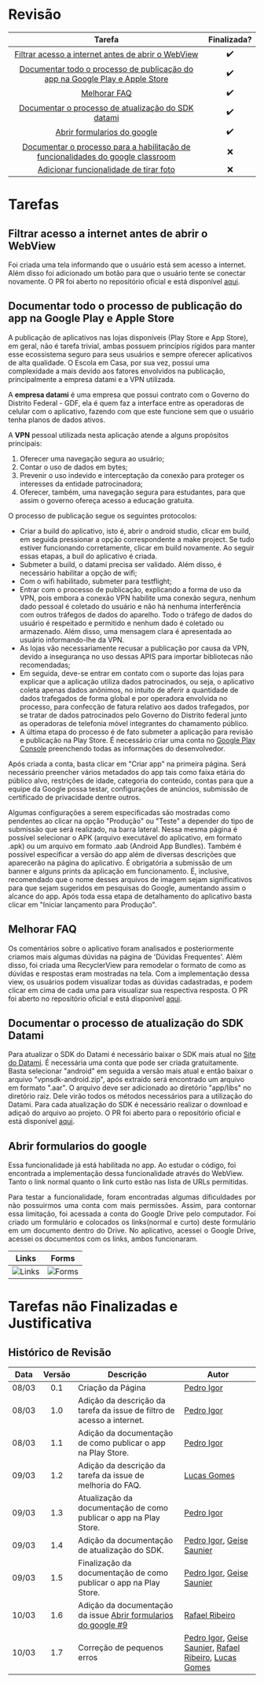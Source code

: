 # Revisão

Tarefa | Finalizada? |
:-----:|:-----------:|
[Filtrar acesso a internet antes de abrir o WebView](https://github.com/GCES-Escola-em-Casa-2020-2/wiki/issues/5) | :heavy_check_mark: |
[Documentar todo o processo de publicação do app na Google Play e Apple Store](https://github.com/GCES-Escola-em-Casa-2020-2/wiki/issues/6)| :heavy_check_mark: |
[Melhorar FAQ](https://github.com/GCES-Escola-em-Casa-2020-2/wiki/issues/3)| :heavy_check_mark: |
[Documentar o processo de atualização do SDK datami](https://github.com/Escola-em-Casa/android-escola-em-casa/issues/52) | :heavy_check_mark: |
[Abrir formularios do google](https://github.com/Escola-em-Casa/android-escola-em-casa/issues/50) | :heavy_check_mark: |
[Documentar o processo para a habilitação de funcionalidades do google classroom](https://github.com/Escola-em-Casa/android-escola-em-casa/issues/53) | :x: |
[Adicionar funcionalidade de tirar foto](https://github.com/Escola-em-Casa/android-escola-em-casa/issues/49) | :x: |

# Tarefas

## Filtrar acesso a internet antes de abrir o WebView

Foi criada uma tela informando que o usuário está sem acesso a internet. Além disso foi adicionado um botão para que o usuário tente se conectar novamente. O PR foi aberto no repositório oficial e está disponível [aqui](https://github.com/Escola-em-Casa/android-escola-em-casa/pull/55).

## Documentar todo o processo de publicação do app na Google Play e Apple Store

A publicação de aplicativos nas lojas disponíveis (Play Store e App Store), em geral, não é tarefa trivial, ambas possuem princípios rígidos para manter esse ecossistema seguro para seus usuários e sempre oferecer aplicativos de alta qualidade. O Escola em Casa, por sua vez, possui uma complexidade a mais devido aos fatores envolvidos na publicação, principalmente a empresa datami e a VPN utilizada. 

A **empresa datami** é uma empresa que possui contrato com o Governo do Distrito Federal - GDF, ela é quem faz a interface entre as operadoras de celular com o aplicativo, fazendo com que este funcione sem que o usuário tenha planos de dados ativos. 

A **VPN** pessoal utilizada nesta aplicação atende a alguns propósitos principais:
1) Oferecer uma navegação segura ao usuário;
2) Contar o uso de dados em bytes;
3) Prevenir o uso indevido e interceptação da conexão para proteger os interesses da entidade patrocinadora;
4) Oferecer, também, uma navegação segura para estudantes, para que assim o governo ofereça acesso a educação gratuita.

O processo de publicação segue os seguintes protocolos:

- Criar a build do aplicativo, isto é, abrir o android studio, clicar em build, em seguida pressionar a opção correspondente a make project. Se tudo estiver funcionando corretamente, clicar em build novamente. Ao seguir essas etapas, a buil do aplicativo é criada.
- Submeter a build, o datami precisa ser validado. Além disso, é necessário habilitar a opção de wifi;
- Com o wifi habilitado, submeter para testflight;
- Entrar com o processo de publicação, explicando a forma de uso da VPN, pois embora a conexão VPN habilite uma conexão segura, nenhum dado pessoal é coletado do usuário e não há nenhuma interferência com outros tráfegos de dados do aparelho. Todo o tráfego de dados do usuário é respeitado e permitido e nenhum dado é coletado ou armazenado. Além disso, uma mensagem clara é apresentada ao usuário informando-lhe da VPN.
- As lojas vão necessariamente recusar a publicação por causa da VPN, devido a insegurança no uso dessas APIS para importar bibliotecas não recomendadas;
- Em seguida, deve-se entrar em contato com o suporte das lojas para explicar que a aplicação utiliza dados patrocinados, ou seja, o aplicativo coleta apenas dados anônimos, no intuito de aferir a quantidade de dados trafegados de forma global e por operadora envolvida no processo, para confecção de fatura relativo aos dados trafegados, por se tratar de dados patrocinados pelo Governo do Distrito federal junto as operadoras de telefonia móvel integrantes do chamamento público. 
- A última etapa do processo é de fato submeter a aplicação para revisão e publicação na Play Store. É necessário criar uma conta no [Google Play Console](https://play.google.com/console/signup) preenchendo todas as informações do desenvolvedor. 

Após criada a conta, basta clicar em "Criar app" na primeira página. Será necessário preencher vários metadados do app tais como faixa etária do público alvo, restrições de idade, categoria do conteúdo, contas para que a equipe da Google possa testar, configurações de anúncios, submissão de certificado de privacidade dentre outros. 

Algumas configurações a serem especificadas são mostradas como pendentes ao clicar na opção "Produção" ou "Teste" a depender do tipo de submissão que será realizado, na barra lateral. Nessa mesma página é possível selecionar o APK (arquivo executável do aplicativo, em formato .apk) ou um arquivo em formato .aab (Android App Bundles). Também é possível especificar a versão do app além de diversas descrições que aparecerão na página do aplicativo. É obrigatória a submissão de um banner e alguns prints da aplicação em funcionamento. É, inclusive, recomendado que o nome desses arquivos de imagem sejam significativos para que sejam sugeridos em pesquisas do Google, aumentando assim o alcance do app. Após toda essa etapa de detalhamento do aplicativo basta clicar em "Iniciar lançamento para Produção". 

## Melhorar FAQ
Os comentários sobre o aplicativo foram analisados e posteriormente criamos mais algumas dúvidas na página de 'Dúvidas Frequentes'. Além disso, foi criada uma RecyclerView para remodelar o formato de como as dúvidas e respostas eram mostradas na tela. Com a implementação dessa view, os usuários podem visualizar todas as dúvidas cadastradas, e podem clicar em cima de cada uma para visualizar sua respectiva resposta. O PR foi aberto no repositório oficial e está disponível [aqui](https://github.com/Escola-em-Casa/android-escola-em-casa/pull/56).

## Documentar o processo de atualização do SDK Datami
Para atualizar o SDK do Datami é necessário baixar o SDK mais atual no [Site do Datami](https://developer.datami.com/#/onboardhome/sdkintegrationkit). É necessária uma conta que pode ser criada gratuitamente. Basta selecionar "android" em seguida a versão mais atual e então baixar o arquivo "vpnsdk-android.zip", após extraído será encontrado um arquivo em formato ".aar". O arquivo deve ser adicionado ao diretório "app/libs" no diretório raiz. Dele virão todos os métodos necessários para a utilização do Datami. Para cada atualização do SDK é necessário realizar o download e adiçaõ do arquivo ao projeto. O PR foi aberto para o repositório oficial e está disponível [aqui](https://github.com/Escola-em-Casa/android-escola-em-casa/pull/57).

## Abrir formularios do google

Essa funcionalidade já está habilitada no app. Ao estudar o código, foi encontrada a implementação dessa funcionalidade através do WebView. Tanto o link normal quanto o link curto estão nas lista de URLs permitidas.
<p align="justify">Para testar a funcionalidade, foram encontradas algumas dificuldades por não possuirmos uma conta com mais permissões. Assim, para contornar essa limitação, foi acessada a conta do Google Drive pelo computador. Foi criado um formulário e colocados os links(normal e curto) deste formulário em um documento dentro do Drive. No aplicativo, acessei o Google Drive, acessei os documentos com os links, ambos funcionaram.

Links | Forms |
:----:|:-----:|
![Links](https://user-images.githubusercontent.com/37155530/110700583-e038d880-81ce-11eb-8f3a-f2f7d5a25fd3.png) | ![Forms](https://user-images.githubusercontent.com/37155530/110700599-e6c75000-81ce-11eb-9c96-53eba244970b.png) |


# Tarefas não Finalizadas e Justificativa

## Histórico de Revisão

Data | Versão | Descrição | Autor |
:---:|:------:|-----------|-------|
08/03|0.1 | Criação da Página | [Pedro Igor](https://github.com/pedroeagle) |
08/03|1.0 | Adição da descrição da tarefa da issue de filtro de acesso a internet. | [Pedro Igor](https://github.com/pedroeagle) |
08/03|1.1 | Adição da documentação de como publicar o app na Play Store. | [Pedro Igor](https://github.com/pedroeagle) |
09/03|1.2 | Adição da descrição da tarefa da issue de melhoria do FAQ. | [Lucas Gomes](https://github.com/LGomees) |
09/03|1.3 | Atualização da documentação de como publicar o app na Play Store. | [Pedro Igor](https://github.com/pedroeagle)|
09/03|1.4 | Adição da documentação de atualização do SDK. | [Pedro Igor](https://github.com/pedroeagle), [Geise Saunier](https://github.com/GeiseSaunier) |
09/03|1.5 | Finalização da documentação de como publicar o app na Play Store. | [Pedro Igor](https://github.com/pedroeagle), [Geise Saunier](https://github.com/GeiseSaunier) |
10/03|1.6 | Adição da documentação da issue [Abrir formularios do google #9](https://github.com/GCES-Escola-em-Casa-2020-2/wiki/issues/9) | [Rafael Ribeiro](https://github.com/rafaelflarrn) |
10/03|1.7 | Correção de pequenos erros | [Pedro Igor](https://github.com/pedroeagle), [Geise Saunier](https://github.com/GeiseSaunier), [Rafael Ribeiro](https://github.com/rafaelflarrn), [Lucas Gomes](https://github.com/LGomees) |